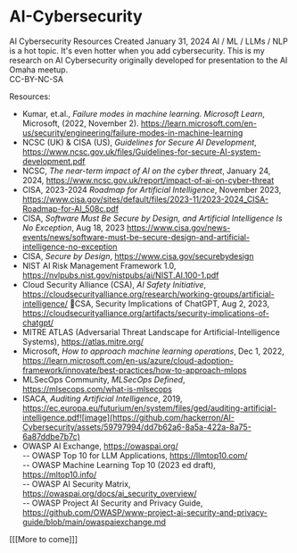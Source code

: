 # AI-Cybersecurity
AI Cybersecurity Resources
Created January 31, 2024
AI / ML / LLMs / NLP is a hot topic. It's even hotter when you add cybersecurity. 
This is my research on AI Cybersecurity originally developed for presentation to the AI Omaha meetup. <br />
CC-BY-NC-SA

Resources:
- Kumar, et.al., <i>Failure modes in machine learning. Microsoft Learn</i>, Microsoft, (2022, November 2). https://learn.microsoft.com/en-us/security/engineering/failure-modes-in-machine-learning 
- NCSC (UK) & CISA (US), <i>Guidelines for Secure AI Development</i>, https://www.ncsc.gov.uk/files/Guidelines-for-secure-AI-system-development.pdf
- NCSC, <i>The near-term impact of AI on the cyber threat</i>, January 24, 2024, https://www.ncsc.gov.uk/report/impact-of-ai-on-cyber-threat 
- CISA, 2023-2024 <i>Roadmap for Artificial Intelligence</i>, November 2023, https://www.cisa.gov/sites/default/files/2023-11/2023-2024_CISA-Roadmap-for-AI_508c.pdf
- CISA, <i>Software Must Be Secure by Design, and Artificial Intelligence Is No Exception</i>, Aug 18, 2023 https://www.cisa.gov/news-events/news/software-must-be-secure-design-and-artificial-intelligence-no-exception
- CISA, <i>Secure by Design</i>, https://www.cisa.gov/securebydesign
- NIST AI Risk Management Framework 1.0, https://nvlpubs.nist.gov/nistpubs/ai/NIST.AI.100-1.pdf 
- Cloud Security Alliance (CSA), <i>AI Safety Initiative</i>, https://cloudsecurityalliance.org/research/working-groups/artificial-intelligence/ CSA, Security Implications of ChatGPT, Aug 2, 2023, https://cloudsecurityalliance.org/artifacts/security-implications-of-chatgpt/ 
- MITRE ATLAS (Adversarial Threat Landscape for Artificial-Intelligence Systems), https://atlas.mitre.org/
- Microsoft, <i>How to approach machine learning operations</i>, Dec 1, 2022, https://learn.microsoft.com/en-us/azure/cloud-adoption-framework/innovate/best-practices/how-to-approach-mlops
- MLSecOps Community, <i>MLSecOps Defined</i>, https://mlsecops.com/what-is-mlsecops
- ISACA, <i>Auditing Artificial Intelligence</i>, 2019, https://ec.europa.eu/futurium/en/system/files/ged/auditing-artificial-intelligence.pdf![image](https://github.com/hackerron/AI-Cybersecurity/assets/59797994/dd7b62a6-8a5a-422a-8a75-6a87ddbe7b7c)
- OWASP AI Exchange, https://owaspai.org/ <br />
  -- OWASP Top 10  for LLM Applications, https://llmtop10.com/ <br />
  -- OWASP Machine Learning Top 10 (2023 ed draft), https://mltop10.info/ <br />
  -- OWASP AI Security Matrix, https://owaspai.org/docs/ai_security_overview/ <br />
  -- OWASP Project AI Security and Privacy Guide, https://github.com/OWASP/www-project-ai-security-and-privacy-guide/blob/main/owaspaiexchange.md <br />

[[[More to come]]]
